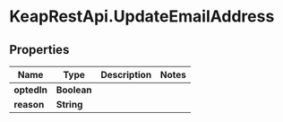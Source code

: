 # KeapRestApi.UpdateEmailAddress

## Properties

Name | Type | Description | Notes
------------ | ------------- | ------------- | -------------
**optedIn** | **Boolean** |  | 
**reason** | **String** |  | 


